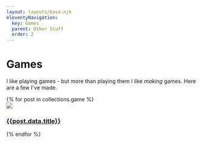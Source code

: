 ```yaml
---
layout: layouts/base.njk
eleventyNavigation:
  key: Games
  parent: Other Stuff
  order: 2
---
```

# Games

I like playing games - but more than playing them I like _making_ games. Here are a few I've made.

<div class="portfolioLayout">   
    {% for post in collections.game %}
      <div class="portfolioItem">
        <a href="{{post.url}}">
          <img class="portfolioImage" src="{{post.data.cover}}">
        </a>
        <h3> 
          <a href="{{post.url}}">{{post.data.title}}</a>
        </h3>
      </div>
    {% endfor %}
</div>
